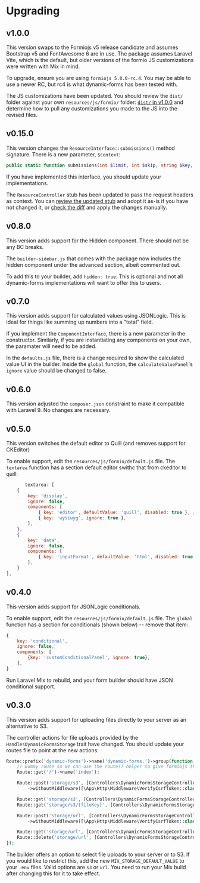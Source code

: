 # Upgrading

## v1.0.0
This version swaps to the Formiojs v5 release candidate and assumes Bootstrap v5 and FontAwesome 6 are in use. The package assumes Laravel Vite, which is the default, but older versions of the formio JS customizations were written with Mix in mind.

To upgrade, ensure you are using `formiojs 5.0.0-rc.4`. You may be able to use a newer RC, but rc4 is what dynamic-forms has been tested with.

The JS customizations have been updated. You should review the `dist/` folder against your own `resources/js/formio/` folder: [`dist/` in v1.0.0](https://github.com/NIT-Administrative-Systems/dynamic-forms/tree/v1.0.0/dist) and determine how to pull any customizations you made to the JS into the revised files.

## v0.15.0
This version changes the `ResourceInterface::submissions()` method signature. There is a new parameter, `$context`:

```php
public static function submissions(int $limit, int $skip, string $key, string $needle, ?array $context = []): array;
```

If you have implemented this interface, you should update your implementations.

The `ResourceController` stub has been updated to pass the request headers as context. You can [review the updated stub](https://github.com/NIT-Administrative-Systems/dynamic-forms/blob/develop/stubs/DynamicFormsResourceController.stub) and adopt it as-is if you have not changed it, or [check the diff](https://github.com/NIT-Administrative-Systems/dynamic-forms/commit/c6a295f13aea332a3a384f8a36faf21e1a459c43#diff-6fece68af8c7cc8d9a0016ee539fa9315ee6c9ef07e7827093f4cbd9d09deb01) and apply the changes manually.

## v0.8.0
This version adds support for the Hidden component. There should not be any BC breaks.

The `builder-sidebar.js` that comes with the package now includes the hidden component under the advanced section, albeit commented out. 

To add this to your builder, add `hidden: true`. This is optional and not all dynamic-forms implementations will want to offer this to users.

## v0.7.0
This version adds support for calculated values using JSONLogic. This is ideal for things like summing up numbers into a "total" field.

If you implement the `ComponentInterface`, there is a new parameter in the constructor. Similarly, if you are instantiating any components on your own, the paramater will need to be added.

In the `defaults.js` file, there is a change required to show the calculated value UI in the builder. Inside the `global` function, the `calculateValuePanel`'s `ignore` value should be changed to false. 

## v0.6.0
This version adjusted the `composer.json` constraint to make it compatible with Laravel 9. No changes are necessary. 

## v0.5.0
This version switches the default editor to Quill (and removes support for CKEditor)

To enable support, edit the `resources/js/formio/default.js` file. The `textarea` function has a section default editor swithc that from ckeditor to quill:

```js
       textarea: [
    {
        key: 'display',
        ignore: false,
        components: [
            { key: 'editor', defaultValue: 'quill', disabled: true }, // do not set hidden, it won't change to ckeditor if you do that
            { key: 'wysiwyg', ignore: true },
        ],
    },
    {
        key: 'data',
        ignore: false,
        components: [
            { key: 'inputFormat', defaultValue: 'html', disabled: true },
        ],
    }
],
```


## v0.4.0
This version adds support for JSONLogic conditionals.

To enable support, edit the `resources/js/formio/default.js` file. The `global` function has a section for conditionals (shown below) -- remove that item:

```js
{
    key: 'conditional',
    ignore: false,
    components: [
        {key: 'customConditionalPanel', ignore: true},
    ],
}
```

Run Laravel Mix to rebuild, and your form builder should have JSON conditional support.

## v0.3.0
This version adds support for uploading files directly to your server as an alternative to S3.

The controller actions for file uploads provided by the `HandlesDynamicFormsStorage` trait have changed. You should update your routes file to point at the new actions:

```php
Route::prefix('dynamic-forms')->name('dynamic-forms.')->group(function () {
    // Dummy route so we can use the route() helper to give formiojs the base path for this group
    Route::get('/')->name('index');

    Route::post('storage/s3', [Controllers\DynamicFormsStorageController::class, 'storeS3'])
        ->withoutMiddleware([\App\Http\Middleware\VerifyCsrfToken::class]);

    Route::get('storage/s3', [Controllers\DynamicFormsStorageController::class, 'showS3'])->name('S3-file-download');
    Route::get('storage/s3/{fileKey}', [Controllers\DynamicFormsStorageController::class, 'showS3'])->name('S3-file-redirect');

    Route::post('storage/url', [Controllers\DynamicFormsStorageController::class, 'storeURL'])
        ->withoutMiddleware([\App\Http\Middleware\VerifyCsrfToken::class]);

    Route::get('storage/url', [Controllers\DynamicFormsStorageController::class, 'showURL'])->name('url-file-download');
    Route::delete('storage/url', [Controllers\DynamicFormsStorageController::class, 'deleteURL']);
});
```

The builder offers an option to select file uploads to your server or to S3. If you would like to restrict this, add the new `MIX_STORAGE_DEFAULT_VALUE` to your `.env` files. Valid options are `s3` or `url`. You need to run your Mix build after changing this for it to take effect.
